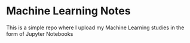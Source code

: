 # Machine Learning Notes

This is a simple repo where I upload my Machine Learning studies in the form of Jupyter Notebooks

